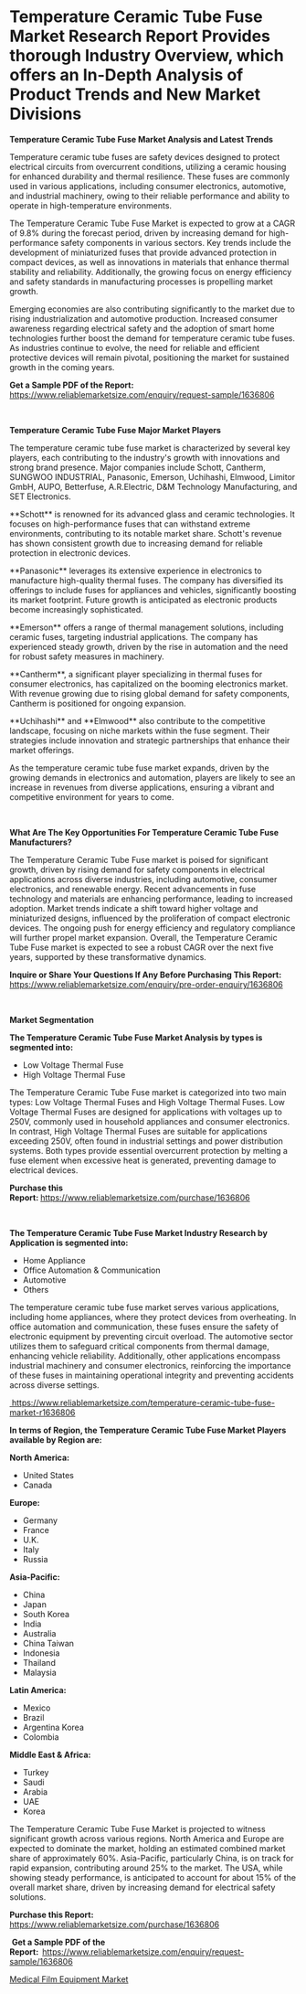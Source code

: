 <p><h1>Temperature Ceramic Tube Fuse Market Research Report Provides thorough Industry Overview, which offers an In-Depth Analysis of Product Trends and New Market Divisions</h1></p><p><strong>Temperature Ceramic Tube Fuse Market Analysis and Latest Trends</strong></p>
<p><p>Temperature ceramic tube fuses are safety devices designed to protect electrical circuits from overcurrent conditions, utilizing a ceramic housing for enhanced durability and thermal resilience. These fuses are commonly used in various applications, including consumer electronics, automotive, and industrial machinery, owing to their reliable performance and ability to operate in high-temperature environments.</p><p>The Temperature Ceramic Tube Fuse Market is expected to grow at a CAGR of 9.8% during the forecast period, driven by increasing demand for high-performance safety components in various sectors. Key trends include the development of miniaturized fuses that provide advanced protection in compact devices, as well as innovations in materials that enhance thermal stability and reliability. Additionally, the growing focus on energy efficiency and safety standards in manufacturing processes is propelling market growth.</p><p>Emerging economies are also contributing significantly to the market due to rising industrialization and automotive production. Increased consumer awareness regarding electrical safety and the adoption of smart home technologies further boost the demand for temperature ceramic tube fuses. As industries continue to evolve, the need for reliable and efficient protective devices will remain pivotal, positioning the market for sustained growth in the coming years.</p></p>
<p><strong>Get a Sample PDF of the Report:&nbsp;</strong> <a href="https://www.reliablemarketsize.com/enquiry/request-sample/1636806?utm_campaign=2925&utm_medium=2&utm_source=Github&utm_content=ia&utm_term=23032025&utm_id=temperature-ceramic-tube-fuse">https://www.reliablemarketsize.com/enquiry/request-sample/1636806</a></p>
<p>&nbsp;</p>
<p><strong>Temperature Ceramic Tube Fuse Major Market Players</strong></p>
<p><p>The temperature ceramic tube fuse market is characterized by several key players, each contributing to the industry's growth with innovations and strong brand presence. Major companies include Schott, Cantherm, SUNGWOO INDUSTRIAL, Panasonic, Emerson, Uchihashi, Elmwood, Limitor GmbH, AUPO, Betterfuse, A.R.Electric, D&M Technology Manufacturing, and SET Electronics.</p><p>**Schott** is renowned for its advanced glass and ceramic technologies. It focuses on high-performance fuses that can withstand extreme environments, contributing to its notable market share. Schott's revenue has shown consistent growth due to increasing demand for reliable protection in electronic devices.</p><p>**Panasonic** leverages its extensive experience in electronics to manufacture high-quality thermal fuses. The company has diversified its offerings to include fuses for appliances and vehicles, significantly boosting its market footprint. Future growth is anticipated as electronic products become increasingly sophisticated.</p><p>**Emerson** offers a range of thermal management solutions, including ceramic fuses, targeting industrial applications. The company has experienced steady growth, driven by the rise in automation and the need for robust safety measures in machinery.</p><p>**Cantherm**, a significant player specializing in thermal fuses for consumer electronics, has capitalized on the booming electronics market. With revenue growing due to rising global demand for safety components, Cantherm is positioned for ongoing expansion.</p><p>**Uchihashi** and **Elmwood** also contribute to the competitive landscape, focusing on niche markets within the fuse segment. Their strategies include innovation and strategic partnerships that enhance their market offerings.</p><p>As the temperature ceramic tube fuse market expands, driven by the growing demands in electronics and automation, players are likely to see an increase in revenues from diverse applications, ensuring a vibrant and competitive environment for years to come.</p></p>
<p>&nbsp;</p>
<p><strong>What Are The Key Opportunities For Temperature Ceramic Tube Fuse Manufacturers?</strong></p>
<p><p>The Temperature Ceramic Tube Fuse market is poised for significant growth, driven by rising demand for safety components in electrical applications across diverse industries, including automotive, consumer electronics, and renewable energy. Recent advancements in fuse technology and materials are enhancing performance, leading to increased adoption. Market trends indicate a shift toward higher voltage and miniaturized designs, influenced by the proliferation of compact electronic devices. The ongoing push for energy efficiency and regulatory compliance will further propel market expansion. Overall, the Temperature Ceramic Tube Fuse market is expected to see a robust CAGR over the next five years, supported by these transformative dynamics.</p></p>
<p><strong>Inquire or Share Your Questions If Any Before Purchasing This Report:</strong> <a href="https://www.reliablemarketsize.com/enquiry/pre-order-enquiry/1636806?utm_campaign=2925&utm_medium=2&utm_source=Github&utm_content=ia&utm_term=23032025&utm_id=temperature-ceramic-tube-fuse">https://www.reliablemarketsize.com/enquiry/pre-order-enquiry/1636806</a></p>
<p>&nbsp;</p>
<p><strong>Market Segmentation</strong></p>
<p><strong>The Temperature Ceramic Tube Fuse Market Analysis by types is segmented into:</strong></p>
<p><ul><li>Low Voltage Thermal Fuse</li><li>High Voltage Thermal Fuse</li></ul></p>
<p><p>The Temperature Ceramic Tube Fuse market is categorized into two main types: Low Voltage Thermal Fuses and High Voltage Thermal Fuses. Low Voltage Thermal Fuses are designed for applications with voltages up to 250V, commonly used in household appliances and consumer electronics. In contrast, High Voltage Thermal Fuses are suitable for applications exceeding 250V, often found in industrial settings and power distribution systems. Both types provide essential overcurrent protection by melting a fuse element when excessive heat is generated, preventing damage to electrical devices.</p></p>
<p><strong>Purchase this Report:&nbsp;</strong><a href="https://www.reliablemarketsize.com/purchase/1636806?utm_campaign=2925&utm_medium=2&utm_source=Github&utm_content=ia&utm_term=23032025&utm_id=temperature-ceramic-tube-fuse">https://www.reliablemarketsize.com/purchase/1636806</a></p>
<p>&nbsp;</p>
<p><strong>The Temperature Ceramic Tube Fuse Market Industry Research by Application is segmented into:</strong></p>
<p><ul><li>Home Appliance</li><li>Office Automation & Communication</li><li>Automotive</li><li>Others</li></ul></p>
<p><p>The temperature ceramic tube fuse market serves various applications, including home appliances, where they protect devices from overheating. In office automation and communication, these fuses ensure the safety of electronic equipment by preventing circuit overload. The automotive sector utilizes them to safeguard critical components from thermal damage, enhancing vehicle reliability. Additionally, other applications encompass industrial machinery and consumer electronics, reinforcing the importance of these fuses in maintaining operational integrity and preventing accidents across diverse settings.</p></p>
<p><a href="https://www.reliablemarketsize.com/temperature-ceramic-tube-fuse-market-r1636806?utm_campaign=2925&utm_medium=2&utm_source=Github&utm_content=ia&utm_term=23032025&utm_id=temperature-ceramic-tube-fuse">&nbsp;https://www.reliablemarketsize.com/temperature-ceramic-tube-fuse-market-r1636806</a></p>
<p><strong>In terms of Region, the Temperature Ceramic Tube Fuse Market Players available by Region are:</strong></p>
<p>
    <p> <strong> North America: </strong>
        <ul>
            <li>United States</li>
            <li>Canada</li>
        </ul>
        </p> 
    <p> <strong> Europe: </strong>
        <ul>
            <li>Germany</li>
            <li>France</li>
            <li>U.K.</li>
            <li>Italy</li>
            <li>Russia</li>
        </ul>
        </p> 
    <p> <strong> Asia-Pacific: </strong>
        <ul>
            <li>China</li>
            <li>Japan</li>
            <li>South Korea</li>
            <li>India</li>
            <li>Australia</li>
            <li>China Taiwan</li>
            <li>Indonesia</li>
            <li>Thailand</li>
            <li>Malaysia</li>
        </ul>
        </p> 
    <p> <strong> Latin America: </strong>
        <ul>
            <li>Mexico</li>
            <li>Brazil</li>
            <li>Argentina Korea</li>
            <li>Colombia</li>
        </ul>
        </p> 
    <p> <strong> Middle East & Africa: </strong>
        <ul>
            <li>Turkey</li>
            <li>Saudi</li>
            <li>Arabia</li>
            <li>UAE</li>
            <li>Korea</li>
        </ul>
    </p>
    </p>
<p><p>The Temperature Ceramic Tube Fuse Market is projected to witness significant growth across various regions. North America and Europe are expected to dominate the market, holding an estimated combined market share of approximately 60%. Asia-Pacific, particularly China, is on track for rapid expansion, contributing around 25% to the market. The USA, while showing steady performance, is anticipated to account for about 15% of the overall market share, driven by increasing demand for electrical safety solutions.</p></p>
<p><strong>Purchase this Report: </strong><a href="https://www.reliablemarketsize.com/purchase/1636806?utm_campaign=2925&utm_medium=2&utm_source=Github&utm_content=ia&utm_term=23032025&utm_id=temperature-ceramic-tube-fuse">https://www.reliablemarketsize.com/purchase/1636806</a></p>
<p>&nbsp;<strong>Get a Sample PDF of the Report:&nbsp;&nbsp;</strong><a href="https://www.reliablemarketsize.com/enquiry/request-sample/1636806?utm_campaign=2925&utm_medium=2&utm_source=Github&utm_content=ia&utm_term=23032025&utm_id=temperature-ceramic-tube-fuse">https://www.reliablemarketsize.com/enquiry/request-sample/1636806</a></p>
<p><strong></strong></p>
<p><p><a href="https://github.com/boysabotzoc/Market-Research-Report-List-1/blob/main/medical-film-equipment-market.md?utm_campaign=2925&utm_medium=2&utm_source=Github&utm_content=ia&utm_term=23032025&utm_id=temperature-ceramic-tube-fuse">Medical Film Equipment Market</a></p></p>